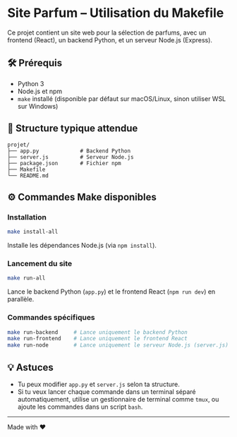 # Site Parfum – Utilisation du Makefile

Ce projet contient un site web pour la sélection de parfums, avec un frontend (React), un backend Python, et un serveur Node.js (Express).

## 🛠️ Prérequis

- Python 3
- Node.js et npm
- `make` installé (disponible par défaut sur macOS/Linux, sinon utiliser WSL sur Windows)

## 📂 Structure typique attendue

```
projet/
├── app.py             # Backend Python
├── server.js          # Serveur Node.js
├── package.json       # Fichier npm
├── Makefile
└── README.md
```

## ⚙️ Commandes Make disponibles

### Installation

```bash
make install-all
```

Installe les dépendances Node.js (via `npm install`).

### Lancement du site

```bash
make run-all
```

Lance le backend Python (`app.py`) et le frontend React (`npm run dev`) en parallèle.

### Commandes spécifiques

```bash
make run-backend     # Lance uniquement le backend Python
make run-frontend    # Lance uniquement le frontend React
make run-node        # Lance uniquement le serveur Node.js (server.js)
```

## 💡 Astuces

- Tu peux modifier `app.py` et `server.js` selon ta structure.
- Si tu veux lancer chaque commande dans un terminal séparé automatiquement, utilise un gestionnaire de terminal comme `tmux`, ou ajoute les commandes dans un script `bash`.

---

Made with ❤️
